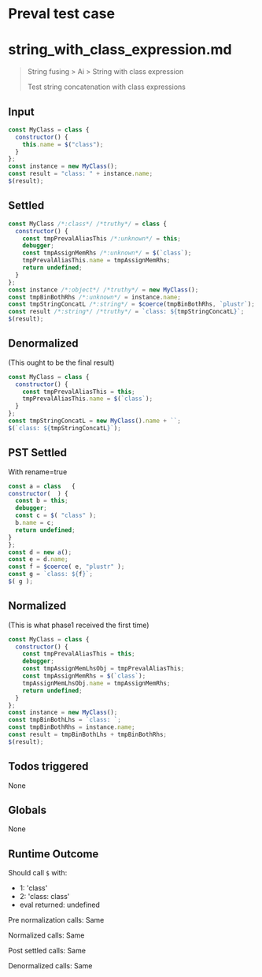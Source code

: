 # Preval test case

# string_with_class_expression.md

> String fusing > Ai > String with class expression
>
> Test string concatenation with class expressions

## Input

`````js filename=intro
const MyClass = class {
  constructor() {
    this.name = $("class");
  }
};
const instance = new MyClass();
const result = "class: " + instance.name;
$(result);
`````


## Settled


`````js filename=intro
const MyClass /*:class*/ /*truthy*/ = class {
  constructor() {
    const tmpPrevalAliasThis /*:unknown*/ = this;
    debugger;
    const tmpAssignMemRhs /*:unknown*/ = $(`class`);
    tmpPrevalAliasThis.name = tmpAssignMemRhs;
    return undefined;
  }
};
const instance /*:object*/ /*truthy*/ = new MyClass();
const tmpBinBothRhs /*:unknown*/ = instance.name;
const tmpStringConcatL /*:string*/ = $coerce(tmpBinBothRhs, `plustr`);
const result /*:string*/ /*truthy*/ = `class: ${tmpStringConcatL}`;
$(result);
`````


## Denormalized
(This ought to be the final result)

`````js filename=intro
const MyClass = class {
  constructor() {
    const tmpPrevalAliasThis = this;
    tmpPrevalAliasThis.name = $(`class`);
  }
};
const tmpStringConcatL = new MyClass().name + ``;
$(`class: ${tmpStringConcatL}`);
`````


## PST Settled
With rename=true

`````js filename=intro
const a = class   {
constructor(  ) {
  const b = this;
  debugger;
  const c = $( "class" );
  b.name = c;
  return undefined;
}
};
const d = new a();
const e = d.name;
const f = $coerce( e, "plustr" );
const g = `class: ${f}`;
$( g );
`````


## Normalized
(This is what phase1 received the first time)

`````js filename=intro
const MyClass = class {
  constructor() {
    const tmpPrevalAliasThis = this;
    debugger;
    const tmpAssignMemLhsObj = tmpPrevalAliasThis;
    const tmpAssignMemRhs = $(`class`);
    tmpAssignMemLhsObj.name = tmpAssignMemRhs;
    return undefined;
  }
};
const instance = new MyClass();
const tmpBinBothLhs = `class: `;
const tmpBinBothRhs = instance.name;
const result = tmpBinBothLhs + tmpBinBothRhs;
$(result);
`````


## Todos triggered


None


## Globals


None


## Runtime Outcome


Should call `$` with:
 - 1: 'class'
 - 2: 'class: class'
 - eval returned: undefined

Pre normalization calls: Same

Normalized calls: Same

Post settled calls: Same

Denormalized calls: Same
